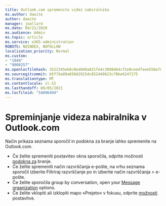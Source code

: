 ```yaml
---
title: Outlook.com spremenite videz nabiralnika
ms.author: daeite
author: daeite
manager: joallard
ms.date: 04/21/2020
ms.audience: Admin
ms.topic: article
ms.service: o365-administration
ROBOTS: NOINDEX, NOFOLLOW
localization_priority: Normal
ms.custom:
- "1849"
- "9000257"
ms.openlocfilehash: 3522345eb8c0ed840a821fe4c3098464cf2e0ceedfaee558a703be643758ee7a
ms.sourcegitcommit: b5f7da89a650d2915dc652449623c78be6247175
ms.translationtype: MT
ms.contentlocale: sl-SI
ms.lasthandoff: 08/05/2021
ms.locfileid: "54096494"
---
```

# <a name="change-the-look-of-your-outlookcom-mailbox"></a>Spreminjanje videza nabiralnika v Outlook.com

Način prikaza seznama sporočil in podokna za branje lahko spremenite na Outlook.com.

- Če želite spremeniti postavitev okna sporočila, odprite možnosti [podokna za](https://outlook.live.com/mail/options/mail/layout/readingPane) branje.
- Če želite spremeniti način razvrščanja e-pošte, na vrhu seznama sporočil izberite Filtriraj razvrščanje po in izberite način razvrščanja  >   e-pošte.
- Če želite sporočila group by conversation, open your [Message organization](https://outlook.live.com/mail/options/mail/layout/conversations) options.
- Če želite vklopiti ali izklopiti mapo »Prejeto« v fokusu, odprite [možnosti](https://outlook.live.com/mail/options/mail/layout/focused) postavitve.